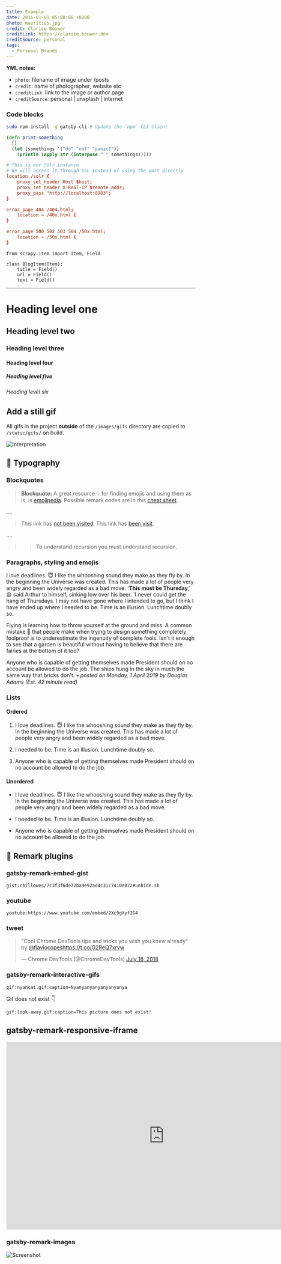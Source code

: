 ```yaml
---
title: Example
date: 2016-01-01 05:00:00 +0200
photo: mauritius.jpg
credit: Clarice Bouwer
creditLink: https://clarice.bouwer.dev
creditSource: personal
tags:
  - Personal Brands
---
```


**YML notes:**
* `photo`: filename of image under /posts
* `credit`: name of photographer, website etc
* `creditLink`: link to the image or author page
* `creditSource`: personal | unsplash | internet

### Code blocks

```bash
sudo npm install -g gatsby-cli # Update the `npm` CLI client
```

```clojure
(defn print-something
  []
  (let [somethings '("do" "not" "panic!")]
    (println (apply str (interpose " " somethings)))))
```


```nginx:title=nginx.conf
# This is our Solr instance
# We will access it through SSL instead of using the port directly
location /solr {
    proxy_set_header Host $host;
    proxy_set_header X-Real-IP $remote_addr;
    proxy_pass "http://localhost:8983";
}

error_page 404 /404.html;
    location = /40x.html {
}

error_page 500 502 503 504 /50x.html;
    location = /50x.html {
}
```

```python{numberLines: true}
from scrapy.item import Item, Field

class BlogItem(Item):
    title = Field()
    url = Field()
    text = Field()
```

---

# Heading level one

## Heading level two

### Heading level three

#### Heading level four

##### Heading level five

###### Heading level six

## Add a still gif

All gifs in the project **outside** of the `/images/gifs` directory are copied to `/static/gifs/` on build.

![Interpretation](/static/gifs/endianness.gif "Example of a 32-bit integer committed to memory differently for big-endian and little-endian")

## :art: Typography

### Blockquotes

> **Blockquote:**
> A great resource :bulb: for finding emojis and using them as is, is [emojipedia](https://emojipedia.org/).
> Possible remark codes are in this [cheat sheet](https://www.webfx.com/tools/emoji-cheat-sheet/).

....

> This link has [not been visited](http://you-aint-going-nowhere.ever).
> This link has [been visit](/#).

....

> > To understand recursion you must understand recursion.

### Paragraphs, styling and emojis
I love deadlines. :innocent: I like the whooshing sound they make as they fly by. In the beginning the Universe was created. This has made a lot of people very angry and been widely regarded as a bad move. '**This must be Thursday**,' :smile: said Arthur to himself, sinking low over his beer. 'I never could get the hang of Thursdays. I may not have gone where I intended to go, but I think I have ended up where I needed to be. Time is an illusion. Lunchtime doubly so.

Flying is learning how to throw yourself at the ground and miss. A common mistake :green_heart: that people make when trying to design something completely foolproof is to underestimate the ingenuity of complete fools. Isn't it enough to see that a garden is beautiful without having to believe that there are fairies at the bottom of it too?

Anyone who is capable of getting themselves made President should on no account be allowed to do the job. The ships hung in the sky in much the same way that bricks don't. :skull:
*posted on Monday, 1 April 2019 by Douglas Adams (Est. 42 minute read)*

### Lists

#### Ordered

1. I love deadlines. :innocent: I like the whooshing sound they make as they fly by. In the beginning the Universe was created.
   This has made a lot of people very angry and been widely regarded as a bad move.

1. I needed to be. Time is an illusion. Lunchtime doubly so.

1. Anyone who is capable of getting themselves made President should on no account be allowed to do the job.

#### Unordered

* I love deadlines. :innocent: I like the whooshing sound they make as they fly by. In the beginning the Universe was created.
  This has made a lot of people very angry and been widely regarded as a bad move.

* I needed to be. Time is an illusion. Lunchtime doubly so.

* Anyone who is capable of getting themselves made President should on no account be allowed to do the job.


## :tada: Remark plugins

### gatsby-remark-embed-gist

`gist:cbillowes/7c3f3f6de72ba9e92ad4c31c7410e072#unhide.sh`

### youtube

`youtube:https://www.youtube.com/embed/2Xc9gXyf2G4`

### tweet

<blockquote class="twitter-tweet" data-lang="en"><p lang="en" dir="ltr">&quot;Cool Chrome DevTools tips and tricks you wish you knew already&quot; by <a href="https://twitter.com/flaviocopes?ref_src=twsrc%5Etfw">@flaviocopes</a><a href="https://t.co/G2ReQ7xrvw">https://t.co/G2ReQ7xrvw</a></p>&mdash; Chrome DevTools (@ChromeDevTools) <a href="https://twitter.com/ChromeDevTools/status/1019627868500955137?ref_src=twsrc%5Etfw">July 18, 2018</a></blockquote>

### gatsby-remark-interactive-gifs

`gif:nyancat.gif:caption=Nyanyanyanyanyanyanya`

Gif does not exist :point_down:

`gif:look-away.gif:caption=This picture does not exist!`

## gatsby-remark-responsive-iframe

<div class="video-wrapper">
    <iframe class="youtube"
      src="https://www.youtube.com/embed/w8qBzMl7_Q0"
      frameborder="0"
      allowfullscreen
      width="840"
      height="500">
    </iframe>
</div>

### gatsby-remark-images

![Screenshot](./2016/2016-05-14-importance-of-git-history/jira-bitbucket-integration.jpg)
